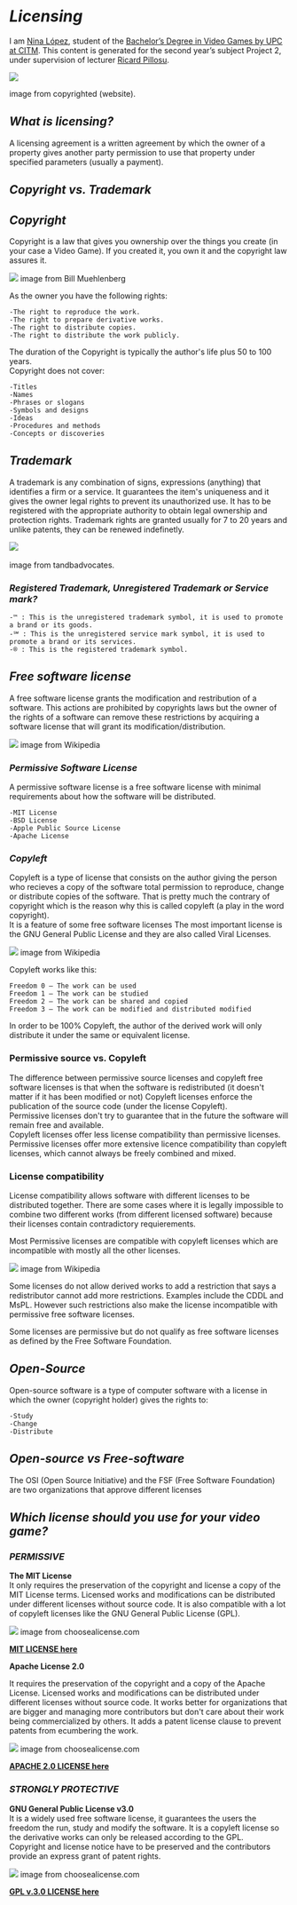 # *Licensing*

I am [Nina López](https://www.linkedin.com/in/nina-l%C3%B3pez-bobet-0330b2162/), student of the [Bachelor’s Degree in Video Games by UPC at CITM](https://www.citm.upc.edu/cat/). This content is generated for the second year’s subject Project 2, under supervision of lecturer [Ricard Pillosu](https://www.linkedin.com/in/ricardpillosu/).

<img src="https://www.copyrighted.com/assets/images/web/home/splash/register-copyright-protect-websites-works.png"/>   

image from copyrighted (website).  

## *What is licensing?*

A licensing agreement is a written agreement by which the owner of a property gives another party permission to use that property under specified parameters (usually a payment).

## *Copyright vs. Trademark*

  
## *Copyright*

Copyright is a law that gives you ownership over the things you create (in your case a Video Game).
If you created it, you own it and the copyright law assures it.

<img src= "https://billmuehlenberg.com/wp-content/uploads/2017/06/copyright.jpg"/>  
image from Bill Muehlenberg   

As the owner you have the following rights:
```
-The right to reproduce the work.  
-The right to prepare derivative works.  
-The right to distribute copies.  
-The right to distribute the work publicly.
```

The duration of the Copyright is typically the author's life plus 50 to 100 years.   
Copyright does not cover:
```
-Titles  
-Names  
-Phrases or slogans    
-Symbols and designs  
-Ideas  
-Procedures and methods  
-Concepts or discoveries  
```
## *Trademark*

A trademark is any combination of signs, expressions (anything) that identifies a firm or a service.
It guarantees the item's uniqueness and it gives the owner legal rights to prevent its unauthorized use.
It has to be registered with the appropriate authority to obtain legal ownership and protection rights. 
Trademark rights are granted usually for 7 to 20 years and unlike patents, they can be renewed indefinetly.

<img src="http://www.tandbadvocates.com/wp-content/uploads/2016/11/trademark-image.png"/>     

image from tandbadvocates.   

### *Registered Trademark, Unregistered Trademark or Service mark?*

```
-™ : This is the unregistered trademark symbol, it is used to promote a brand or its goods.
-℠ : This is the unregistered service mark symbol, it is used to promote a brand or its services.
-® : This is the registered trademark symbol.
```
## *Free software license*
A free software license grants the modification and restribution of a software.
This actions are prohibited by copyrights laws but the owner of the rights of a software can remove these
restrictions by acquiring a software license that will grant its modification/distribution.     

<img src="https://upload.wikimedia.org/wikipedia/commons/thumb/3/38/Software-license-classification-mark-webbink.svg/400px-Software-license-classification-mark-webbink.svg.png"/>
image from Wikipedia   

### *Permissive Software License*   
A permissive software license is a free software license with minimal requirements about how the software will be distributed.
```
-MIT License
-BSD License   
-Apple Public Source License   
-Apache License   
```

### *Copyleft*  
Copyleft is a type of license that consists on the author giving the person who recieves a copy of the software total permission to reproduce, change or distribute copies of the software. 
That is pretty much the contrary of copyright which is the reason why this is called copyleft (a play in the word copyright).   
It is a feature of some free software licenses
The most important license is the GNU General Public License and they are also called Viral Licenses.   

<img src="https://upload.wikimedia.org/wikipedia/commons/thumb/8/8b/Copyleft.svg/220px-Copyleft.svg.png"/>
image from Wikipedia   

Copyleft works like this:   
```
Freedom 0 – The work can be used
Freedom 1 – The work can be studied
Freedom 2 – The work can be shared and copied
Freedom 3 – The work can be modified and distributed modified
```   
In order to be 100% Copyleft, the author of the derived work will only distribute it under the same or equivalent license.   

### Permissive source vs. Copyleft  
The difference between permissive source licenses and copyleft free software licenses is that when the software is redistributed
(it doesn't matter if it has been modified or not) Copyleft licenses enforce the publication of the source code (under the license Copyleft).   
Permissive licenses don't try to guarantee that in the future the software will remain free and available.   
Copyleft licenses offer less license compatibility than permissive licenses. 
Permissive licenses offer more extensive licence compatibility than copyleft licenses, which cannot always be freely combined and mixed. 

### License compatibility  

License compatibility allows software with different licenses to be distributed together. 
There are some cases where it is legally impossible to combine two different works (from different licensed software) because their licenses contain contradictory requierements.   

Most Permissive licenses are compatible with copyleft licenses which are incompatible with mostly all the other licenses.  

<img src="https://upload.wikimedia.org/wikipedia/commons/1/1d/Floss-license-slide-image.png"/>
image from Wikipedia     
   
   
Some licenses do not allow derived works to add a restriction that says a redistributor cannot add more restrictions. Examples include the CDDL and MsPL. However such restrictions also make the license incompatible with permissive free software licenses.

Some licenses are permissive but do not qualify as free software licenses as defined by the Free Software Foundation.

## *Open-Source*  
Open-source software is a type of computer software with a license in which the owner (copyright holder)
gives the rights to:  
```
-Study
-Change
-Distribute
```
  
## *Open-source vs Free-software*   

The OSI (Open Source Initiative) and the FSF (Free Software Foundation) are two organizations that approve different
licenses

## *Which license should you use for your video game?*

### *PERMISSIVE*
**The MIT License**  
It only requires the preservation of the copyright and license a copy of the MIT License terms.
Licensed works and modifications can be distributed under different licenses without source code.
It is also compatible with a lot of copyleft licenses like the GNU General Public License (GPL).  

<img src="https://github.com/ninalb13/licensing/blob/master/mit.PNG?raw=true"/>
image from choosealicense.com

[**MIT LICENSE here**](https://opensource.org/licenses/MIT)


**Apache License 2.0**   

It requires the preservation of the copyright and a copy of the Apache License.
Licensed works and modifications can be distributed under different licenses without source code.
It works better for organizations that are bigger and managing more contributors but don't care about their work being commercialized by others. It adds a patent license clause to prevent patents from ecumbering the work.   

<img src="https://github.com/ninalb13/licensing/blob/master/apache.PNG?raw=true"/>   
image from choosealicense.com    


[**APACHE 2.0 LICENSE here**](https://opensource.org/licenses/Apache-2.0)   

### *STRONGLY PROTECTIVE*   
**GNU General Public License v3.0**  
It is a widely used free software license, it guarantees the users the freedom the run, study and modify the software.
It is a copyleft license so the derivative works can only be released according to the GPL.   
Copyright and license notice have to be preserved and the contributors provide an express grant of patent rights.

<img src="https://github.com/ninalb13/licensing/blob/master/gpl.PNG?raw=true"/>   
image from choosealicense.com   

[**GPL v.3.0 LICENSE here**](https://opensource.org/licenses/GPL-3.0)   
